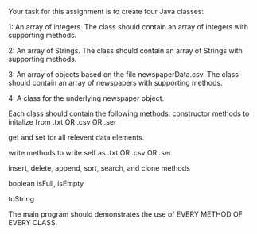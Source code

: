 Your task for this assignment is to create four Java classes:

1: An array of integers.  The class should contain an array of integers with supporting methods.

2: An array of Strings.  The class should contain an array of Strings with supporting methods.

3: An array of objects based on the file newspaperData.csv.  The class should contain an array of newspapers with supporting methods.

4: A class for the underlying newspaper object.

Each class should contain the following methods:
constructor methods to initalize from .txt OR .csv OR .ser

get and set for all relevent data elements.

write methods to write self as .txt OR .csv OR .ser

insert, delete, append, sort, search, and clone methods

boolean isFull, isEmpty

toString

The main program should demonstrates the use of EVERY METHOD OF EVERY CLASS.
